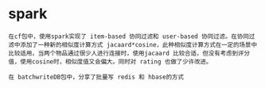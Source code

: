 # spark

	在cf包中，使用spark实现了 item-based 协同过滤和 user-based 协同过滤。在协同过滤中添加了一种新的相似度计算方式 jacaard*cosine，此种相似度计算方式在一定的场景中比较适用，当两个物品通过很少人进行连接时，使用jacaard 比较合适，但没有考虑到评分值，使用cosine时，相似度值又会偏大。同时对 rating 也做了少许改进。

	在 batchwriteDB包中，分享了批量写 redis 和 hbase的方式

